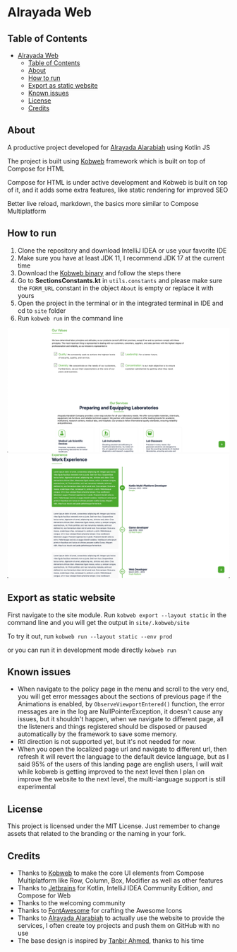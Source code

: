 # Alrayada Web

## Table of Contents
- [Alrayada Web](#alrayada-web)
  - [Table of Contents](#table-of-contents)
  - [About](#about)
  - [How to run](#how-to-run)
  - [Export as static website](#export-as-static-website)
  - [Known issues](#known-issues)
  - [License](#license)
  - [Credits](#credits)

## About

A productive project developed for [Alrayada Alarabiah](https://alrayada.net/)
using Kotlin JS

The project is built using [Kobweb](https://kobweb.varabyte.com/) framework which is
built on top of Compose for HTML

Compose for HTML is under active development
and Kobweb is built on top of it, and
it adds some extra features, like static rendering for improved SEO

Better live reload, markdown, the basics more similar to Compose Multiplatform

## How to run
1. Clone the repository and download IntelliJ IDEA or use your favorite IDE
2. Make sure you have at least JDK 11, I recommend JDK 17 at the current time 
3. Download the [Kobweb binary](https://github.com/varabyte/kobweb#install-the-kobweb-binary) and follow the steps there
4. Go to **SectionsConstants.kt** in `utils.constants` and please make sure the `FORM_URL` constant in the object `About` is empty or replace it with yours
5. Open the project in the terminal or in the integrated terminal in IDE and cd to `site` folder
6. Run `kobweb run` in the command line

![Website 1](images/img.png)
![Website 2](images/img2.png)

## Export as static website
First navigate to the site module.
Run
`kobweb export --layout static`
in the command line and you will get the output in
`site/.kobweb/site`

To try it out, run `kobweb run --layout static --env prod`

or you can run it in development mode directly
`kobweb run`

## Known issues
* When navigate to the policy page in the menu and scroll to the very end, you will get error messages about the sections of previous page if the Animations is enabled, by `ObserveViewportEntered()` function, the error messages are in the log are NullPointerException, it doesn't cause any issues, but it shouldn't happen, when we navigate to different page, all the listeners and things registered should be disposed or paused automatically by the framework to save some memory.
* Rtl direction is not supported yet, but it's not needed for now.
* When you open the localized page url and navigate to different url, then refresh it will revert the language to the default device language, but as I said 95% of the users of this landing page are english users, I will wait while kobweb is getting improved to the next level then I plan on improve the website to the next level, the multi-language support is still experimental

## License
This project is licensed under the MIT License.
Just remember to change assets that related to the branding or the naming in your fork.

## Credits
* Thanks to [Kobweb](https://kobweb.varabyte.com/) to make the core UI elements from Compose Multiplatform like Row, Column, Box, Modifier as well as other features
* Thanks to [Jetbrains](https://www.jetbrains.com/) for Kotlin, IntelliJ IDEA Community Edition, and Compose for Web
* Thanks to the welcoming community
* Thanks to [FontAwesome](https://fontawesome.com/) for crafting the Awesome Icons
* Thanks to [Alrayada Alarabiah](https://alrayada.net/) to actually use the website to provide the services, I often create toy projects and push them on GitHub with no use
* The base design is inspired by [Tanbir Ahmed](https://www.behance.net/gallery/90079519/Resume-Landing-page/modules/520796495), thanks to his time